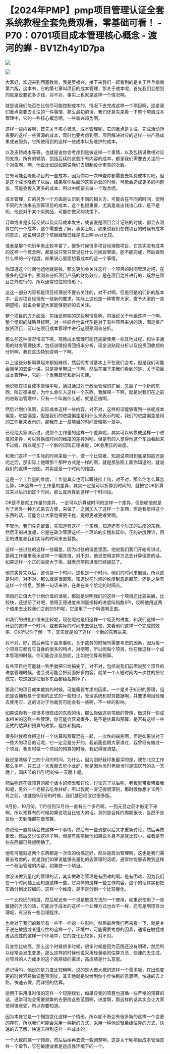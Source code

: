 # 【2024年PMP】pmp项目管理认证全套系统教程全套免费观看，零基础可看！ - P70：0701项目成本管理核心概念 - 渡河的蝉 - BV1Zh4y1D7pa

![](img/2eb03e3118e62d0b62d7989b5c121827_0.png)

![](img/2eb03e3118e62d0b62d7989b5c121827_1.png)

大家好，欢迎来到西塞教育，我是罗福兴，接下来我们一起看到的是关于乒乓指南第六版，这本书，它的第七章叫项目的成本管理，那关于成本呢，首先我们会想到的就是说要花多少钱，对不对，事实上也就是这样一个情况啊。

就是说我们能否在比较尽可能控制成本的，情况下去完成这样一个项目啊，这是我们重点需要去关注的一件事情，那么最初的话，我们还是先来看一下整个项目成本管理中，它的一些核心概念啊，一些新兴趋势啊。

这样一些内容啊，首先关于核心概念，成本管理呢，它的重点是关注，完成活动所需要的这样一些资源的成本，同时也要考虑到啊，项目解决对应的这样一些产品成果或者服务，它所使用到的这样一些成本以及维护的成本。

以及支持成本等等，也就是说你会考虑到是做这样一个事情，以及包括说做相对应的支撑，所有的辅助，包括后续的这些所有内容的成本，都是我们需要去关注的一个对象啊，啊，他说比如说如果说我们去限制设计审查的次数。

它有可能会降低项目的一些成本，因为你每一次审查你都需要去耗费成本对吧，但是这个成本降低了以后，结果呢你后面的这些运营的时候，可能会造成更多的问题诶，可能会投入更多的成本，所以中间要去做一个取舍呃。

成本管理，它的另外一个方面是认识到不同的相关方，可能会在不同的时间，使用不同的方法来去测算项目的成本，这个也很重要，尤其是谁出钱谁心疼，是不是呃，他说对于某个采购品，可能在做采购决策下。

订单或者是实际交货以及实际成本发生，或者说是项目会计记账的时候，都会去测算它的一个成本，这个需要去了解，事实上呢，如果说我们在做项目的时候有成本的意识，那说明说这个项目经理已经是海上啊level比较。

或者是那个呃历年来比较丰富了，很多时候很多项目经理做项目，它其实没有成本的这样一个概念啊，都是说只管只管说在什么时间段里面，能不能完成，然后做到什么样的一个程度，如果说心里面想着成本的这一个事情。

你知道这个时间他姐他就是钱，那么更加会关注这样一个项目的时间管理对吧，在很多的组织中，预测和分析项目产品的财务效应，是在项目之外进行的，既然在项目之外进行的，所以通常过往的情形下。

这这一部分内容都是项目经理说不要去关注的，对不对啊，但是但是咱们新的版本中，会对项目经理有一些新的要求，实际上这也是一种寄寄大家，寄予大家的一些期望吧，就说会希望大家能够更好的去关注。

整个项目的方方面面，包括说前期的这些啊信息啊，包括说关于他跟这样一个啊，整个组织的战略目标啊，对一些结合他说代孕是对于有些项目来讲的话，固定资产投资项目，可以在项目成本管理中进行这项预测和分析。

那么在这种情况情况下呢，项目成本管理可能还需要使用一些其他过程，和许多通用的财务管理技术，包括说嗯投资回报率分析，现金流贴现分析以及投资回收期的分析啊，我在这边特别说明一下啊。

以上这些分析啊算起来都挺麻烦，然后呢考试基本上不在我们会考，但是我们可能会简单的去讲一讲，只是简单带过一下啊，然后在接下来我们看到的是，关于项目成本管理中，它的一个发展趋势和新兴实践。

他说嗯在项目成本管理中呢，通过通过对于政治管理的扩展，又赢了一个新的东西，叫正德进度，为什么会引入这样一个东西，我解释一下啊，就是说我们在之前的进政治管理中，只有一个叫做什么呃，就是正值啊。

然后计划价值啊，实际成本这样一些内容，对不对，这样的话能够得到一些呃成本偏差，进度偏差，但是我们的进度偏差是用什么来表示的呢，我们的进度偏差是用的工作量来表示的，那我在上一章项目的时间管理那一章中。

已经给大家演示过，说那个工作量的这样一个差异呢，其实可以转换成这样一个进度的差异，可以转换成时间的维度的差异对吧，但是有的人觉得他这个东西看起来不过瘾，所以呢加了一个新的词叫正德进度，OK会用正的进度。

和我们这样一个实际的时间来做一个，做一个比较难，知道说项目到底是超前还是呃之后，那实际上他跟那个那种方式是一样的啊，就是那张图上面你知道的，就说我们的这样一张图，其实这是一个时间的维度。

这是一个工作量的维度，工作量其实也可以跟钱挂上钩，对不对，那么你怎么算怎么算，OK这样一个工作量的差异，其实一定是可以折算到时间的，就把它OK折算过来以后折到这个时间，那么就折算到这样一个时间段。

OK是不是就工作量的差异，一定可以折算成时间的这样一个差异，但是呢他就是为了另外一种方式来去方便，来做了，之间加入了这样一个东西，但是我觉得这个东西的话，可能会让大家觉得更干扰，觉得更难更难受啊。

不管他，我们先先留着，先知道有这样一个东西，知道还有个叫正的进度的东西，然后正的进度呢，它是在政治管理这样一个理论的实践和延伸，正的进度理论，用正的进度和我们实际的时间来去替换。

这样一些过往的这样一些偏差，因为过往的偏差里面，他说我们我们开始有讲过，是用工作量来表示这样一个偏差值，对不对，他说使用这种方法去计算偏差的话，如果这样一个正的进度大于零，就表示项目进度已经提前了。

他其实算完以后，这也是一个时间，这也是一个时间，他们的时间来删减，所以这是时间，对不对，那么就是很直观，知道说在时间的维度到底是超前，还是之后有这样一个信息，那换一句话来讲，在美在某个给定的时间点。

项目的正值大于计划价值的话呢，那就是说明我们的这样一个项目还比较进展，比较快，还提前了对吧，使用正德进度来测量指标的进度叫指数SPI，哎啊他用这两个值来去比较我们之前的SPI呢，它是用了一个叫做啊正直。

和我们的进化价值来比较呢，现在呢他是用这样一个呃正的进度，和我们这样一个计划的这样一个时间，或者实际的时间来去做比较，来看他们这样一个完成的效率，OK所以你了解一下，其实就是加了这样一个新的东西进来。

对不对，好，然后再往下面来看呃，关于裁剪的时候所需要考虑的因素，因为每一个项目它都有它自身的很多的特点，对吧嗯，所以呢每个项目，你在做这样一个成本管理的时候，你可能会涉及到呃，比如说估算和预算。

有些项目他可能就一到手就把它给搞完了，对不对，包括说我们前面说那个项目的进度管理时候，也会说可能会把前面好多内容，就某一个人短时间内一次性的把它做完，哎这就是把很多东西都给裁剪掉了。

那我们的项目成本裁剪的时候，可能需要考虑的因素，一个是关于知识的管理，组织是否拥有易于使用的正式的一些知识，管理系统和财务数据啊，并要求项目经理去使用它，这的话对于你裁剪可能会有一些啊，不一样的影响。

如果说你有一些很多很现成的东西的话，那么你做这些项目的管理，做这样一些成本相关的这样一些管理，你可能会容易很多，是不是估算和预算，是否有这样一些正式的估算和预算的政策，程序和指南。

很多时候都会把这样一个估算和预算混在一起，一次性的搞完啊，但是如果说对于一些大的项目的话呢，它一定会是分开的，我前面也跟大家讲过，我曾经有做过一个项目，我当时做一个项目的预算的时候，我记得很清楚。

我说是嗯做了三四个月的时间，为什么，因为刚好我印象最深的是，我在北京工作那么多年，只去过一次鬼街去吃小龙虾，就是因为当时老板当时是国庆节的头一天晚上，国庆节的11月1号的头一天晚上呃。

然后呃还在做预算的那个版本的修改和讨论，讨论完了以后呢，老板就带着带着我和呃，另外一个老板去吃龙井虾，所以我就一直记得很深刻，那时候你想才10月1号之前，也就是9月份的时候，我们就已经改过很多版。

9月份，10月份，11月份到12月份一直有三个多月啊，一到元旦之前才敲定下来啊，所以预算有的时候如果说项目比较大的话，真的是会耗的周期很长，当然不是说你一天到晚都在做预算。

你说他一直持续会做这样一个事情，然后有一些调整以后又才重新讨论，然后再做更改，然后又讨论这样子啊，但是有些项目他如果说本身不是就比较小，或者是有些东西都已经很明确了。

他有可能就这两个东西都是一次性的给搞定好，然后是政治管理啊，这也是我们需要去考虑的，就是我们如果说能够去量化的去管理的话呢，通常你能够去做到这样一个政治管理的内容，如果做一个项目。

你没法做到量化的管理的话，其实做政治管理是有困难的啊，是有困难，因为我们在一个时间轴上面知道这样一些，它具体的这样一些工作内容，这个的话其实都把东西分到比较细的，这样一个维度，是不是分到一个比较量化。

一个比较细的维度，然后呢还有一个说是敏捷方法的一个使用，如果说使用了一些敏捷的方法的话，可能对于成本的这样一个处理方式也会不一样，还有是啊项目治理呃，有没有一些治理程序。

也会对于我们的裁剪有一些不一样的一些影响，然后最后我们再来看一下，就是关于说在敏捷或者适应性的这样一个，环境中，可能需要考虑的因素，通常在敏捷或者适应性的这样一个环境中，它的变化比较多，对不对。

异变性比较高，那么这个时候很多时候，很多时候是因为范围还没有明确，然后所以经常会发生变更，那么这样的时候他说采用轻量级的估算方法，快速的去生成，对项目的人力成本的这个高层级的需求，高成绩是什么意思。

还记得吗，他说的是力度比较粗啊，说的是大概大概的这样一个需求呃，在出现变更的时候容易做调整预测诶，其实他就是说给到你小步快跑的意思啊，快速的去上路，快速去做，而详细的估算。

适用于采用准时值的这样一个短期规划，如果异变的项目也遵循一些严格的预算的话，通常可能会需要频繁的去更改这些范围啊，进度啊，那这样的话其实会让大家觉得很难受，所以你要知道。

因为本身它是一个拥抱变化这样一个情形，所以呢不断会有很多新的这样一个变更的存在，所以我们可能会采用一种新的方式，采用一种他说轻量级估算的方式，快速的去了解，快速去得到这样一些成本的。

一个大致的建一个预测，然后后续再去做一些调整啊，这是关于呃项目成本管理这样一个章节，它在敏捷或者是适应性环境下的一个。


